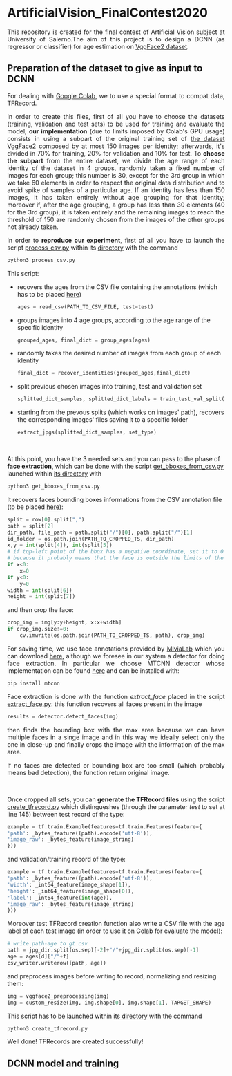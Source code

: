 # ArtificialVision_FinalContest2020
<div style="text-align: justify">

This repository is created for the final contest of Artificial Vision subject at University of Salerno.The aim of this project is to design a DCNN (as regressor or classifier) for age estimation on [VggFace2 dataset](https://github.com/ox-vgg/vgg_face2).

</div>

## **Preparation of the dataset to give as input to DCNN**
<div style="text-align: justify">

For dealing with [Google Colab](https://colab.research.google.com/), we to use a special format to compat data, TFRecord. 

In order to create this files, first of all you have to choose the datasets (training, validation and test sets) to be used for training and evaluate the model; **our implementation** (due to limits imposed by Colab's GPU usage) consists in using a subpart of the original training set of [the dataset VggFace2](https://github.com/ox-vgg/vgg_face2) composed by at most 150 images per identity; afterwards, it's divided in 70% for training, 20% for validation and 10% for test. To **choose the subpart** from the entire dataset, we divide the age range of each identity of the dataset in 4 groups, randomly taken a fixed number of images for each group; this number is 30, except for the 3rd group in which we take 60 elements in order to respect the original data distribution and to avoid spike of samples of a particular age. If an identity has less than 150 images, it has taken entirely without age grouping for that identity; moreover if, after the age grouping, a group has less than 30 elements (40 for the 3rd group), it is taken entirely and the remaining images to reach the threshold of 150 are randomly chosen from the images of the other groups not already taken.

In order to **reproduce our experiment**, first of all you have to launch the script [process_csv.py](csv_preprocessing/process_csv.py) within its [directory](csv_preprocessing) with the command

</div>

```python
python3 process_csv.py
```

This script:
* recovers the ages from the CSV file containing the annotations (which has to be placed [here](CSV%20file%20for%20ages%20here))
    ```python
    ages = read_csv(PATH_TO_CSV_FILE, test=test)
    ```
* groups images into 4 age groups, according to the age range of the specific identity
    ```python
    grouped_ages, final_dict = group_ages(ages)
    ```
* randomly takes the desired number of images from each group of each identity
    ```python
    final_dict = recover_identities(grouped_ages,final_dict)
    ```
* split previous chosen images into training, test and validation set
    ```python
    splitted_dict_samples, splitted_dict_labels = train_test_val_split(ages, final_dict)
    ```
* starting from the prevous splits (which works on images' path), recovers the corresponding images' files saving it to a specific folder
    ```python
    extract_jpgs(splitted_dict_samples, set_type)
    ```
<br/>

At this point, you have the 3 needed sets and you can pass to the phase of **face extraction**, which can be done with the script [get_bboxes_from_csv.py](face_extraction/get_bboxes_from_csv.py) launched within [its directory](face_extraction/) with
```python
python3 get_bboxes_from_csv.py
```
It recovers faces bounding boxes informations from the CSV annotation file (to be placed [here](face_annotations/CSV%20files%20for%20crop%20here)):
```python
split = row[0].split(",")
path = split[2]
dir_path, file_path = path.split("/")[0], path.split("/")[1]
id_folder = os.path.join(PATH_TO_CROPPED_TS, dir_path)
x,y = int(split[4]), int(split[5])
# if top-left point of the bbox has a negative coordinate, set it to 0
# because it probably means that the face is outside the limits of the image
if x<0:
    x=0
if y<0:
    y=0
width = int(split[6])
height = int(split[7])
```
and then crop the face:
```python
crop_img = img[y:y+height, x:x+width]
if crop_img.size!=0:
    cv.imwrite(os.path.join(PATH_TO_CROPPED_TS, path), crop_img)
```

<div style="text-align: justify">

For saving time, we use face annotations provided by [MiviaLab](https://mivia.unisa.it/) which you can download [here](https://github.com/MiviaLab/GenderRecognitionFramework/releases/tag/0), although we foresee in our system a detector for doing face extraction. In particular we choose MTCNN detector whose implementation can be found [here](https://github.com/ipazc/mtcnn) and can be installed with:

```python
pip install mtcnn
```

Face extraction is done with the function *extract_face* placed in the script [extract_face.py](face_extraction/extract_face.py): this function recovers all faces present in the image

```python
results = detector.detect_faces(img)
```

then finds the bounding box with the max area because we can have multiple faces in a singe image and in this way we ideally select only the one in close-up and finally crops the image with the information of the max area.

If no faces are detected or bounding box are too small (which probably means bad detection), the function return original image.

</div>

<br/>



<div style="text-align: justify">

Once cropped all sets, you can **generate the TFRecord files** using the script [create_tfrecord.py](tfrecord_management/create_tfrecord.py) which distingueshes (through the parameter _test_ to set at line 145) between test record of the type:

</div>

```python
example = tf.train.Example(features=tf.train.Features(feature={
'path': _bytes_feature((path).encode('utf-8')),
'image_raw': _bytes_feature(image_string)
}))
```
and validation/training record of the type:
```python
example = tf.train.Example(features=tf.train.Features(feature={
'path': _bytes_feature((path).encode('utf-8')),
'width': _int64_feature(image_shape[1]),
'height': _int64_feature(image_shape[0]),
'label': _int64_feature(int(age)),
'image_raw': _bytes_feature(image_string)
}))
```

<div style="text-align: justify">

Moreover test TFRecord creation function also write a CSV file with the age label of each test image (in order to use it on Colab for evaluate the model):

</div>

```python
# write path-age to gt csv
path = jpg_dir.split(os.sep)[-2]+"/"+jpg_dir.split(os.sep)[-1]
age = ages[d]["/"+f]
csv_writer.writerow([path, age])
```
and preprocess images before writing to record, normalizing and resizing them:
```python
img = vggface2_preprocessing(img)
img = custom_resize(img, img.shape[0], img.shape[1], TARGET_SHAPE)
```
This script has to be launched within [its directory](tfrecord_management/) with the command
```python
python3 create_tfrecord.py
```
Well done! TFRecords are created successfully!

## **DCNN model and training**